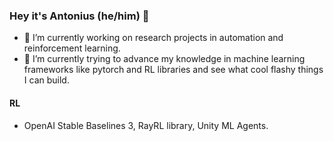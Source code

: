 ### Hey it's Antonius (he/him) 🍡 

- 🔭 I’m currently working on research projects in automation and reinforcement learning.
- 🌱 I’m currently trying to advance my knowledge in machine learning frameworks like pytorch and RL libraries and see what cool flashy things I can build.


#### RL
- OpenAI Stable Baselines 3, RayRL library, Unity ML Agents.



<!--
**AntoniusP/AntoniusP** is a ✨ _special_ ✨ repository because its `README.md` (this file) appears on your GitHub profile.

Here are some ideas to get you started:

- 👯 I’m looking to collaborate on ...
- 🤔 I’m looking for help with ...
- 💬 Ask me about ...
- 📫 How to reach me: ...
- 😄 Pronouns: ...
- ⚡ Fun fact: ...
-->
